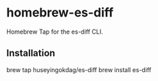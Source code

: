 # homebrew-es-diff
Homebrew Tap for the es-diff CLI.

## Installation

brew tap huseyingokdag/es-diff
brew install es-diff
